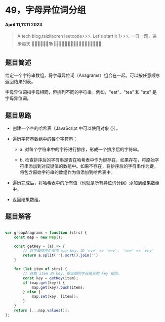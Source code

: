# 49，字母异位词分组
#### April 11,11:11 2023


> A tech blog,taizilaoren leetcode⚡⚡⚡.
> Let's start it 1⚡⚡⚡.
> 一日一题，进步每天 📔📕📖📗📘📙📚📓📒📃📜📄🔖🍊🍋🍎🍑🍉🥦🌽🥙🤩😚🤗.

## 题目简述
给定一个字符串数组，将字母异位词（Anagrams）组合在一起。可以按任意顺序返回结果列表。

字母异位词指字母相同，但排列不同的字符串。例如，"eat"、"tea" 和 "ate" 是字母异位词。

## 题目思路
- 创建一个空的哈希表（JavaScript 中可以使用对象 {}）。

- 遍历字符串数组中的每个字符串：

    + a. 对每个字符串中的字符进行排序，形成一个排序后的字符串。

    + b. 检查排序后的字符串是否在哈希表中作为键存在，如果存在，将原始字符串添加到对应键值的数组中。如果不存在，将排序后的字符串作为键，将包含原始字符串的数组作为值添加到哈希表中。

- 遍历完成后，将哈希表中的所有值（也就是所有异位词分组）添加到结果数组中。

- 返回结果数组。

## 题目解答

```js

var groupAnagrams = function (strs) {
    const map = new Map();

    const getKey = (a) => {
        // 将字母排序后用作 map key，如 'eve' => 'eev'， 'vee' => 'eev'
        return a.split('').sort().join('')
    }

    for (let item of strs) {
        // 获取 item 的 key，保证相同字母组合的 key 相同。
        const key = getKey(item);
        if (map.get(key)) {
            map.get(key).push(item);
        } else {
            map.set(key, [item]);
        }
    }
    return [...map.values()];
};

```
